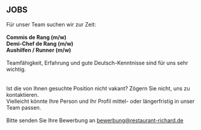 ## JOBS

Für unser Team suchen wir zur Zeit:  
<br>
**Commis de Rang (m/w)**  
**Demi-Chef de Rang (m/w)**  
**Aushilfen / Runner (m/w)**  
<br>
Teamfähigkeit, Erfahrung und gute Deutsch-Kenntnisse sind für uns sehr wichtig.  
<br>
<br>
Ist die von Ihnen gesuchte Position nicht vakant? Zögern Sie nicht, uns zu kontaktieren.  
Vielleicht könnte Ihre Person und Ihr Profil mittel- oder längerfristig in unser Team passen.
<br>
<br>
Bitte senden Sie Ihre Bewerbung an <u>[bewerbung@restaurant-richard.de](mailto:bewerbung@restaurant-richard.de)</u>
